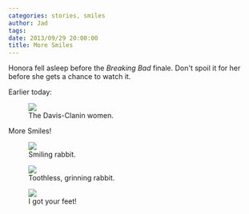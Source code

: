 ```yaml
---
categories: stories, smiles
author: Jad
tags: 
date: 2013/09/29 20:00:00
title: More Smiles
---
```

Honora fell asleep before the *Breaking Bad* finale.  Don't spoil it for her before she gets a chance to watch it.

Earlier today:

<figure>
<img src="/img/2013/09/29/img_3260_medium.jpg" />
<figcaption>The Davis-Clanin women.</figcaption>
</figure>

More Smiles!

<figure>
<img src="/img/2013/09/29/img_3257_medium.jpg" />
<figcaption>Smiling rabbit.</figcaption>
</figure>

<figure>
<img src="/img/2013/09/29/img_3258_medium.jpg" />
<figcaption>Toothless, grinning rabbit.</figcaption>
</figure>

<figure>
<img src="/img/2013/09/29/img_4032_medium.jpg" />
<figcaption>I got your feet!</figcaption>
</figure>
